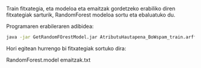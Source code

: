 Train fitxategia, eta modeloa eta emaitzak gordetzeko erabiliko diren fitxategiak sarturik, RandomForest modeloa sortu eta ebaluatuko du.

Programaren erabileraren adibidea:
```bash
java -jar GetRandomFOrestModel.jar AtributuHautapena_BoWspam_train.arff RandomForest.model emaitzak.txt 
```

Hori egitean hurrengo bi fitxategiak sortuko dira:

RandomForest.model emaitzak.txt